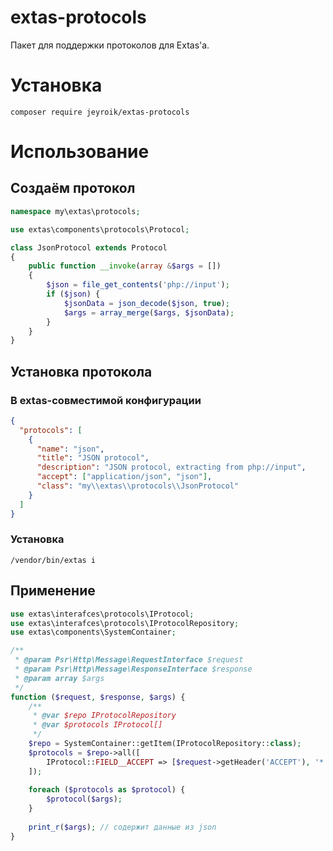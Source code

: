 # extas-protocols

Пакет для поддержки протоколов для Extas'a.

# Установка

`composer require jeyroik/extas-protocols`

# Использование

## Создаём протокол

```php
namespace my\extas\protocols;

use extas\components\protocols\Protocol;

class JsonProtocol extends Protocol
{
    public function __invoke(array &$args = [])
    {
        $json = file_get_contents('php://input');
        if ($json) {
            $jsonData = json_decode($json, true);
            $args = array_merge($args, $jsonData);
        }
    }
}
```

## Установка протокола

### В extas-совместимой конфигурации

```json
{
  "protocols": [
    {
      "name": "json",
      "title": "JSON protocol",
      "description": "JSON protocol, extracting from php://input",
      "accept": ["application/json", "json"],
      "class": "my\\extas\\protocols\\JsonProtocol"
    }
  ]
}
```

### Установка

`/vendor/bin/extas i`

## Применение

```php
use extas\interafces\protocols\IProtocol;
use extas\interafces\protocols\IProtocolRepository;
use extas\components\SystemContainer;

/**
 * @param Psr\Http\Message\RequestInterface $request
 * @param Psr\Http\Message\ResponseInterface $response
 * @param array $args
 */
function ($request, $response, $args) {
    /**
     * @var $repo IProtocolRepository
     * @var $protocols IProtocol[]
     */
    $repo = SystemContainer::getItem(IProtocolRepository::class);
    $protocols = $repo->all([
        IProtocol::FIELD__ACCEPT => [$request->getHeader('ACCEPT'), '*']
    ]);
    
    foreach ($protocols as $protocol) {
        $protocol($args);
    }
    
    print_r($args); // содержит данные из json
}
```